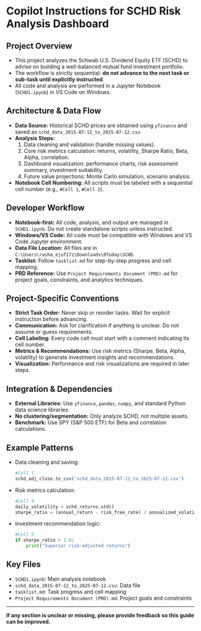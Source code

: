 # Copilot Instructions for SCHD Risk Analysis Dashboard

## Project Overview
- This project analyzes the Schwab U.S. Dividend Equity ETF (SCHD) to advise on building a well-balanced mutual fund investment portfolio.
- The workflow is strictly sequential: **do not advance to the next task or sub-task until explicitly instructed**.
- All code and analysis are performed in a Jupyter Notebook (`SCHD1.ipynb`) in VS Code on Windows.

## Architecture & Data Flow
- **Data Source:** Historical SCHD prices are obtained using `yfinance` and saved as `schd_data_2015-07-12_to_2025-07-12.csv`.
- **Analysis Steps:**
  1. Data cleaning and validation (handle missing values).
  2. Core risk metrics calculation: returns, volatility, Sharpe Ratio, Beta, Alpha, correlation.
  3. Dashboard visualization: performance charts, risk assessment summary, investment suitability.
  4. Future value projections: Monte Carlo simulation, scenario analysis.
- **Notebook Cell Numbering:** All scripts must be labeled with a sequential cell number (e.g., `#Cell 1`, `#Cell 2`).

## Developer Workflow
- **Notebook-first:** All code, analysis, and output are managed in `SCHD1.ipynb`. Do not create standalone scripts unless instructed.
- **Windows/VS Code:** All code must be compatible with Windows and VS Code Jupyter environment.
- **Data File Location:** All files are in `C:\Users\rasha_ejuf17z\Downloads\0Today\SCHD`.
- **Tasklist:** Follow `tasklist.md` for step-by-step progress and cell mapping.
- **PRD Reference:** Use `Project Requirements Document (PRD).md` for project goals, constraints, and analytics techniques.

## Project-Specific Conventions
- **Strict Task Order:** Never skip or reorder tasks. Wait for explicit instruction before advancing.
- **Communication:** Ask for clarification if anything is unclear. Do not assume or guess requirements.
- **Cell Labeling:** Every code cell must start with a comment indicating its cell number.
- **Metrics & Recommendations:** Use risk metrics (Sharpe, Beta, Alpha, volatility) to generate investment insights and recommendations.
- **Visualization:** Performance and risk visualizations are required in later steps.

## Integration & Dependencies
- **External Libraries:** Use `yfinance`, `pandas`, `numpy`, and standard Python data science libraries.
- **No clustering/segmentation:** Only analyze SCHD, not multiple assets.
- **Benchmark:** Use SPY (S&P 500 ETF) for Beta and correlation calculations.

## Example Patterns
- Data cleaning and saving:
  ```python
  #Cell 1
  schd_adj_close.to_csv('schd_data_2015-07-12_to_2025-07-12.csv')
  ```
- Risk metrics calculation:
  ```python
  #Cell 4
  daily_volatility = schd_returns.std()
  sharpe_ratio = (annual_return - risk_free_rate) / annualized_volatility
  ```
- Investment recommendation logic:
  ```python
  #Cell 5
  if sharpe_ratio > 1.0:
      print("Superior risk-adjusted returns")
  ```

## Key Files
- `SCHD1.ipynb`: Main analysis notebook
- `schd_data_2015-07-12_to_2025-07-12.csv`: Data file
- `tasklist.md`: Task progress and cell mapping
- `Project Requirements Document (PRD).md`: Project goals and constraints

---
**If any section is unclear or missing, please provide feedback so this guide can be improved.**
